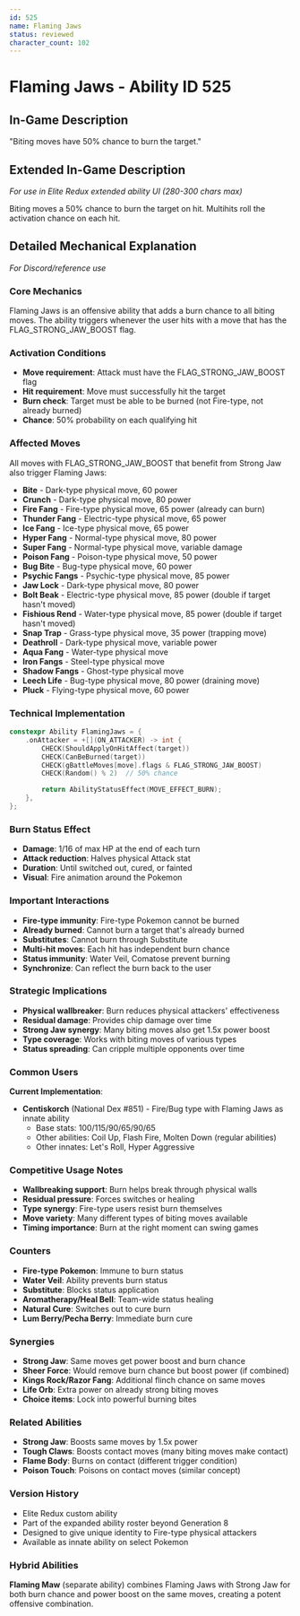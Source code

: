 ```yaml
---
id: 525
name: Flaming Jaws
status: reviewed
character_count: 102
---
```


# Flaming Jaws - Ability ID 525

## In-Game Description
"Biting moves have 50% chance to burn the target."

## Extended In-Game Description
*For use in Elite Redux extended ability UI (280-300 chars max)*

Biting moves a 50% chance to burn the target on hit. Multihits roll the activation chance on each hit.

## Detailed Mechanical Explanation
*For Discord/reference use*

### Core Mechanics
Flaming Jaws is an offensive ability that adds a burn chance to all biting moves. The ability triggers whenever the user hits with a move that has the FLAG_STRONG_JAW_BOOST flag.

### Activation Conditions
- **Move requirement**: Attack must have the FLAG_STRONG_JAW_BOOST flag
- **Hit requirement**: Move must successfully hit the target
- **Burn check**: Target must be able to be burned (not Fire-type, not already burned)
- **Chance**: 50% probability on each qualifying hit

### Affected Moves
All moves with FLAG_STRONG_JAW_BOOST that benefit from Strong Jaw also trigger Flaming Jaws:
- **Bite** - Dark-type physical move, 60 power
- **Crunch** - Dark-type physical move, 80 power
- **Fire Fang** - Fire-type physical move, 65 power (already can burn)
- **Thunder Fang** - Electric-type physical move, 65 power
- **Ice Fang** - Ice-type physical move, 65 power
- **Hyper Fang** - Normal-type physical move, 80 power
- **Super Fang** - Normal-type physical move, variable damage
- **Poison Fang** - Poison-type physical move, 50 power
- **Bug Bite** - Bug-type physical move, 60 power
- **Psychic Fangs** - Psychic-type physical move, 85 power
- **Jaw Lock** - Dark-type physical move, 80 power
- **Bolt Beak** - Electric-type physical move, 85 power (double if target hasn't moved)
- **Fishious Rend** - Water-type physical move, 85 power (double if target hasn't moved)
- **Snap Trap** - Grass-type physical move, 35 power (trapping move)
- **Deathroll** - Dark-type physical move, variable power
- **Aqua Fang** - Water-type physical move
- **Iron Fangs** - Steel-type physical move
- **Shadow Fangs** - Ghost-type physical move
- **Leech Life** - Bug-type physical move, 80 power (draining move)
- **Pluck** - Flying-type physical move, 60 power

### Technical Implementation
```c
constexpr Ability FlamingJaws = {
    .onAttacker = +[](ON_ATTACKER) -> int {
        CHECK(ShouldApplyOnHitAffect(target))
        CHECK(CanBeBurned(target))
        CHECK(gBattleMoves[move].flags & FLAG_STRONG_JAW_BOOST)
        CHECK(Random() % 2)  // 50% chance

        return AbilityStatusEffect(MOVE_EFFECT_BURN);
    },
};
```

### Burn Status Effect
- **Damage**: 1/16 of max HP at the end of each turn
- **Attack reduction**: Halves physical Attack stat
- **Duration**: Until switched out, cured, or fainted
- **Visual**: Fire animation around the Pokemon

### Important Interactions
- **Fire-type immunity**: Fire-type Pokemon cannot be burned
- **Already burned**: Cannot burn a target that's already burned
- **Substitutes**: Cannot burn through Substitute
- **Multi-hit moves**: Each hit has independent burn chance
- **Status immunity**: Water Veil, Comatose prevent burning
- **Synchronize**: Can reflect the burn back to the user

### Strategic Implications
- **Physical wallbreaker**: Burn reduces physical attackers' effectiveness
- **Residual damage**: Provides chip damage over time
- **Strong Jaw synergy**: Many biting moves also get 1.5x power boost
- **Type coverage**: Works with biting moves of various types
- **Status spreading**: Can cripple multiple opponents over time

### Common Users
**Current Implementation**: 
- **Centiskorch** (National Dex #851) - Fire/Bug type with Flaming Jaws as innate ability
  - Base stats: 100/115/90/65/90/65
  - Other abilities: Coil Up, Flash Fire, Molten Down (regular abilities)
  - Other innates: Let's Roll, Hyper Aggressive

### Competitive Usage Notes
- **Wallbreaking support**: Burn helps break through physical walls
- **Residual pressure**: Forces switches or healing
- **Type synergy**: Fire-type users resist burn themselves
- **Move variety**: Many different types of biting moves available
- **Timing importance**: Burn at the right moment can swing games

### Counters
- **Fire-type Pokemon**: Immune to burn status
- **Water Veil**: Ability prevents burn status
- **Substitute**: Blocks status application
- **Aromatherapy/Heal Bell**: Team-wide status healing
- **Natural Cure**: Switches out to cure burn
- **Lum Berry/Pecha Berry**: Immediate burn cure

### Synergies
- **Strong Jaw**: Same moves get power boost and burn chance
- **Sheer Force**: Would remove burn chance but boost power (if combined)
- **Kings Rock/Razor Fang**: Additional flinch chance on same moves
- **Life Orb**: Extra power on already strong biting moves
- **Choice items**: Lock into powerful burning bites

### Related Abilities
- **Strong Jaw**: Boosts same moves by 1.5x power
- **Tough Claws**: Boosts contact moves (many biting moves make contact)
- **Flame Body**: Burns on contact (different trigger condition)
- **Poison Touch**: Poisons on contact moves (similar concept)

### Version History
- Elite Redux custom ability
- Part of the expanded ability roster beyond Generation 8
- Designed to give unique identity to Fire-type physical attackers
- Available as innate ability on select Pokemon

### Hybrid Abilities
**Flaming Maw** (separate ability) combines Flaming Jaws with Strong Jaw for both burn chance and power boost on the same moves, creating a potent offensive combination.